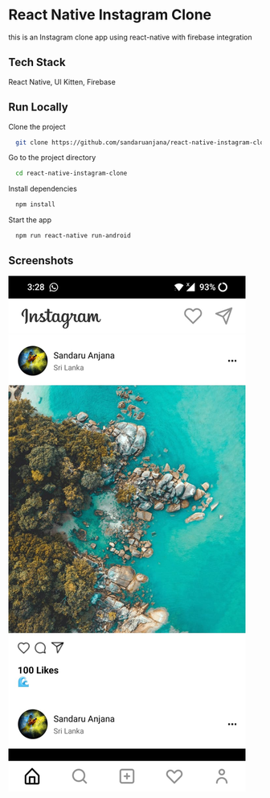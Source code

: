 
# React Native Instagram Clone

this is an Instagram clone app using react-native with firebase integration


## Tech Stack

React Native, UI Kitten, Firebase

## Run Locally

Clone the project

```bash
  git clone https://github.com/sandaruanjana/react-native-instagram-clone
```

Go to the project directory

```bash
  cd react-native-instagram-clone
```

Install dependencies

```bash
  npm install
```

Start the app

```bash
  npm run react-native run-android
```


## Screenshots

![App Screenshot](https://raw.githubusercontent.com/sandaruanjana/react-native-instagram-clone/main/screenshot.jpeg)
